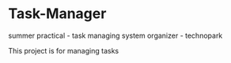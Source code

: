 # Task-Manager
summer practical - task managing system
organizer - technopark

 This project is for managing tasks 
 
